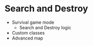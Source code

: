 # Search and Destroy

- Survival game mode
  - Search and Destroy logic
- Custom classes
- Advanced map